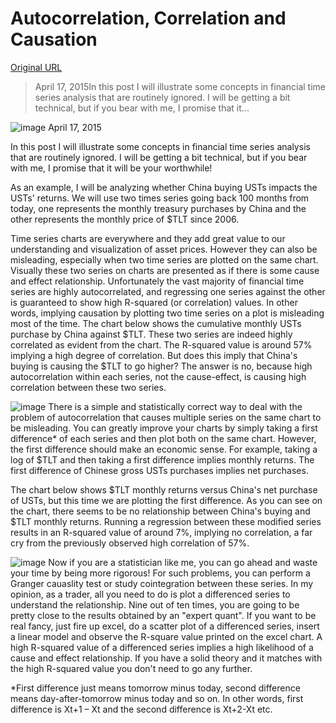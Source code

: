 # Autocorrelation, Correlation and Causation

[Original URL](http://macroquantpdx.tumblr.com/post/116656634625/autocorrelation-correlation-and-causation)

> April 17, 2015In this post I will illustrate some concepts in financial time series analysis that are routinely ignored. I will be getting a bit technical, but if you bear with me, I promise that it...

![image](https://40.media.tumblr.com/341be6b6b04c4c050c8dce34e333b39b/tumblr_inline_nmypvm6CvQ1t6na7b_1280.jpg) April 17, 2015

In this post I will illustrate some concepts in financial time series analysis that are routinely ignored. I will be getting a bit technical, but if you bear with me, I promise that it will be your worthwhile!

As an example, I will be analyzing whether China buying USTs impacts the USTs' returns. We will use two times series going back 100 months from today, one represents the monthly treasury purchases by China and the other represents the monthly price of $TLT since 2006\.

Time series charts are everywhere and they add great value to our understanding and visualization of asset prices. However they can also be misleading, especially when two time series are plotted on the same chart. Visually these two series on charts are presented as if there is some cause and effect relationship. Unfortunately the vast majority of financial time series are highly autocorrelated, and regressing one series against the other is guaranteed to show high R-squared (or correlation) values. In other words, implying causation by plotting two time series on a plot is misleading most of the time. The chart below shows the cumulative monthly USTs purchase by China against $TLT. These two series are indeed highly correlated as evident from the chart. The R-squared value is around 57% implying a high degree of correlation. But does this imply that China's buying is causing the $TLT to go higher? The answer is no, because high autocorrelation within each series, not the cause-effect, is causing high correlation between these two series.

![image](https://41.media.tumblr.com/9ad2a946e1343b6fdcebb4f1499d7698/tumblr_inline_nmypoqQOJL1t6na7b_1280.jpg) There is a simple and statistically correct way to deal with the problem of autocorrelation that causes multiple series on the same chart to be misleading. You can greatly improve your charts by simply taking a first difference* of each series and then plot both on the same chart. However, the first difference should make an economic sense. For example, taking a log of $TLT and then taking a first difference implies monthly returns. The first difference of Chinese gross USTs purchases implies net purchases.

The chart below shows $TLT monthly returns versus China's net purchase of USTs, but this time we are plotting the first difference. As you can see on the chart, there seems to be no relationship between China's buying and $TLT monthly returns. Running a regression between these modified series results in an R-squared value of around 7%, implying no correlation, a far cry from the previously observed high correlation of 57%.

![image](https://41.media.tumblr.com/f3068a00b412118a7de673e8e1df2dc0/tumblr_inline_nmypqgRgxQ1t6na7b_1280.jpg) Now if you are a statistician like me, you can go ahead and waste your time by being more rigorous! For such problems, you can perform a Granger cauaslity test or study cointegration between these series. In my opinion, as a trader, all you need to do is plot a differenced series to understand the relationship. Nine out of ten times, you are going to be pretty close to the results obtained by an "expert quant". If you want to be real fancy, just fire up excel, do a scatter plot of a differenced series, insert a linear model and observe the R-square value printed on the excel chart. A high R-squared value of a differenced series implies a high likelihood of a cause and effect relationship. If you have a solid theory and it matches with the high R-squared value you don't need to go any further.

*First difference just means tomorrow minus today, second difference means day-after-tomorrow minus today and so on. In other words, first difference is Xt+1 – Xt and the second difference is Xt+2-Xt etc.
